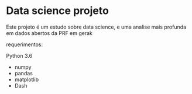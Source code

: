 # Data science projeto


<p>Este projeto é um estudo sobre data science, e uma analise mais profunda em dados abertos da PRF em gerak</p>

<p>requerimentos:</p>

<p>Python 3.6</p>
<ul>
<li>numpy</li>
<li>pandas</li>
<li>matplotlib</li>
<li>Dash</li>
</ul>